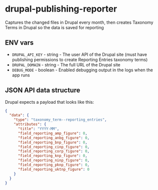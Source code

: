 # drupal-publishing-reporter
Captures the changed files in Drupal every month, then creates Taxonomy Terms in Drupal so the data is saved for reporting

## ENV vars

- `DRUPAL_API_KEY` - string - The user API of the Drupal site (must have publishing permissions to create Reporting Entries taxonomy terms)
- `DRUPAL_DOMAIN` - string - The full URL of the Drupal site
- `DEBUG_MODE` - boolean - Enabled debugging output in the logs when the app runs

## JSON API data structure

Drupal expects a payload that looks like this:

```json
{
  "data": {
    "type": "taxonomy_term--reporting_entries",
    "attributes": {
      "title": "YYYY-MM",
      "field_reporting_amp_figure": 0,
      "field_reporting_anbg_figure": 0,
      "field_reporting_bnp_figure": 0,
      "field_reporting_cinp_figure": 0,
      "field_reporting_corp_figure": 0,
      "field_reporting_knp_figure": 0,
      "field_reporting_ninp_figure": 0,
      "field_reporting_pknp_figure": 0,
      "field_reporting_uktnp_figure": 0
    }
  }
}
```
